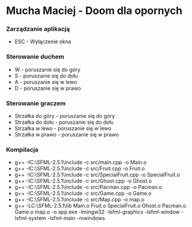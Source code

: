 # Mucha Maciej - Doom dla opornych

### Zarządzanie aplikacją

- ESC - Wyłączenie okna

### Sterowanie duchem

- W - poruszanie się do góry
- S - poruszanie się do dołu
- A - poruszanie się w lewo
- D - poruszanie się w prawo

### Sterowanie graczem

- Strzałka do góry - poruszanie się do góry
- Strzałka do dołu - poruszanie się do dołu
- Strzałka w lewo - poruszanie się w lewo
- Strzałka w prawo - poruszanie się w prawo

### Kompilacja

- g++ -IC:\SFML-2.5.1\include -c src/main.cpp -o Main.o
- g++ -IC:\SFML-2.5.1\include -c src/Fruit.cpp -o Fruit.o
- g++ -IC:\SFML-2.5.1\include -c src/SpecialFruit.cpp -o SpecialFruit.o
- g++ -IC:\SFML-2.5.1\include -c src/Ghost.cpp -o Ghost.o
- g++ -IC:\SFML-2.5.1\include -c src/Pacman.cpp -o Pacman.o
- g++ -IC:\SFML-2.5.1\include -c src/Game.cpp -o Game.o
- g++ -IC:\SFML-2.5.1\include -c src/Map.cpp -o map.o
- g++ -LC:\SFML-2.5.1\lib Main.o Fruit.o SpecialFruit.o Ghost.o Pacman.o Game.o map.o -o app.exe -lmingw32 -lsfml-graphics -lsfml-window -lsfml-system -lsfml-main -mwindows